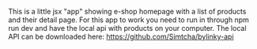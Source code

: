 This is a little jsx "app" showing e-shop homepage with a list of products and their detail page.
For this app to work you need to run in through npm run dev and have the local api with products on your computer. 
The local API can be downloaded here: https://github.com/Simtcha/bylinky-api
